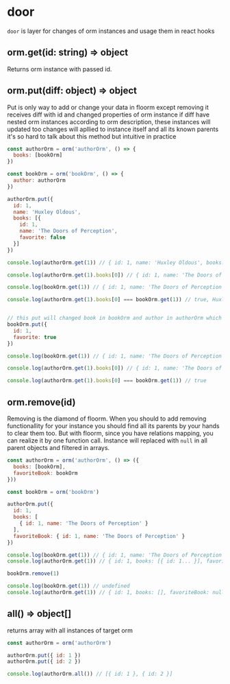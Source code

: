 # door

`door` is layer for changes of orm instances and usage them in react hooks

## orm.get(id: string) => object

Returns orm instance with passed id.

## orm.put(diff: object) => object

Put is only way to add or change your data in floorm except removing
it receives diff with id and changed properties of orm instance
if diff have nested orm instances according to orm description, these instances will updated too
changes will apllied to instance itself and all its known parents
it's so hard to talk about this method but intuitive in practice

```js
const authorOrm = orm('authorOrm', () => {
  books: [bookOrm]
})

const bookOrm = orm('bookOrm', () => {
  author: authorOrm
})

authorOrm.put({
  id: 1,
  name: 'Huxley Oldous',
  books: [{
    id: 1,
    name: 'The Doors of Perception',
    favorite: false
  }]
})

console.log(authorOrm.get(1)) // { id: 1, name: 'Huxley Oldous', books: [...] }

console.log(authorOrm.get(1).books[0]) // { id: 1, name: 'The Doors of Perception', favorite: false }

console.log(bookOrm.get(1)) // { id: 1, name: 'The Doors of Perception', favorite: false }

console.log(authorOrm.get(1).books[0] === bookOrm.get(1)) // true, Huxley includes bookOrm instance itself


// this put will changed book in bookOrm and author in authorOrm which includes changed book
bookOrm.put({
  id: 1,
  favorite: true
})

console.log(bookOrm.get(1)) // { id: 1, name: 'The Doors of Perception', favorite: true }

console.log(authorOrm.get(1).books[0]) // { id: 1, name: 'The Doors of Perception', favorite: true }

console.log(authorOrm.get(1).books[0] === bookOrm.get(1)) // true
```

## orm.remove(id)

Removing is the diamond of floorm. When you should to add removing functionallity for your instance you should find all its parents by your hands to clear them too. But with floorm, since you have relations mapping, you can realize it by one function call. Instance will replaced with `null` in all parent objects and filtered in arrays.

```js
const authorOrm = orm('authorOrm', () => ({
  books: [bookOrm],
  favoriteBook: bookOrm
}))

const bookOrm = orm('bookOrm')

authorOrm.put({
  id: 1,
  books: [
    { id: 1, name: 'The Doors of Perception' }
  ],
  favoriteBook: { id: 1, name: 'The Doors of Perception' }
})

console.log(bookOrm.get(1)) // { id: 1, name: 'The Doors of Perception' }
console.log(authorOrm.get(1)) // { id: 1, books: [{ id: 1... }], favoriteBook: { id: 1... } }

bookOrm.remove(1)

console.log(bookOrm.get(1)) // undefined
console.log(authorOrm.get(1)) // { id: 1, books: [], favoriteBook: null }
```

## all() => object[]

returns array with all instances of target orm

```js
const authorOrm = orm('authorOrm')

authorOrm.put({ id: 1 })
authorOrm.put({ id: 2 })

console.log(authorOrm.all()) // [{ id: 1 }, { id: 2 }]
```
